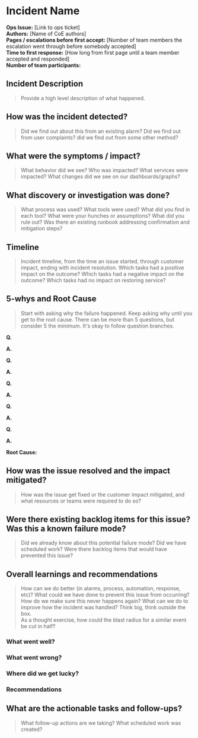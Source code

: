 # Incident Name
**Ops Issue:** [Link to ops ticket]  
**Authors:** [Name of CoE authors]  
**Pages / escalations before first accept:** [Number of team members the escalation went through before somebody accepted]  
**Time to first response:** [How long from first page until a team member accepted and responded]  
**Number of team participants:**

## Incident Description
> Provide a high level description of what happened.

## How was the incident detected?
> Did we find out about this from an existing alarm?  Did we find out from user complaints?  did we find out from some other method?

## What were the symptoms / impact?
> What behavior did we see?  Who was impacted?  What services were impacted?  What changes did we see on our dashboards/graphs?

## What discovery or investigation was done?
> What process was used? What tools were used? What did you find in each tool? What were your hunches or assumptions? What did you rule out? Was there an existing runbook addressing confirmation and mitigation steps?

## Timeline
> Incident timeline, from the time an issue started, through customer impact, ending with incident resolution. Which tasks had a positive impact on the outcome? Which tasks had a negative impact on the outcome? Which tasks had no impact on restoring service?

## 5-whys and Root Cause
> Start with asking why the failure happened. Keep asking why until you get to the root cause.  There can be more than 5 questions, but consider 5 the minimum.  It's okay to follow question branches.

**Q.**

**A.**

**Q.**

**A.**

**Q.**

**A.**

**Q.**

**A.**

**Q.**

**A.**

**Root Cause:**

## How was the issue resolved and the impact mitigated?
> How was the issue get fixed or the customer impact mitigated, and what resources or teams were required to do so?

## Were there existing backlog items for this issue?  Was this a known failure mode?
> Did we already know about this potential failure mode? Did we have scheduled work? Were there backlog items that would have prevented this issue?

## Overall learnings and recommendations
> How can we do better (in alarms, process, automation, response, etc)? What could we have done to prevent this issue from occurring? How do we make sure this never happens again? What can we do to improve how the incident was handled? Think big, think outside the box.  
As a thought exercise, how could the blast radius for a similar event be cut in half?
### What went well?

### What went wrong?

### Where did we get lucky?

### Recommendations

## What are the actionable tasks and follow-ups?
> What follow-up actions are we taking?  What scheduled work was created?